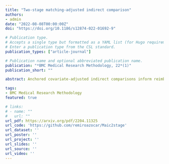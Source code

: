 ```yaml
---
title: "Two-stage matching-adjusted indirect comparison"
authors:
- admin
date: "2022-08-08T00:00:00Z"
doi: "https://doi.org/10.1186/s12874-022-01692-9"

# Publication type.
# Accepts a single type but formatted as a YAML list (for Hugo requirements).
# Enter a publication type from the CSL standard.
publication_types: ["article-journal"]

# Publication name and optional abbreviated publication name.
publication: "*BMC Medical Research Methodology, 22*(1)"
publication_short: ""

abstract: Anchored covariate-adjusted indirect comparisons inform reimbursement decisions where there are no head-to-head trials between the treatments of interest, there is a common comparator arm shared by the studies, and there are patient-level data limitations. Matching-adjusted indirect comparison (MAIC), based on propensity score weighting, is the most widely used covariate-adjusted indirect comparison method in health technology assessment. MAIC has poor precision and is inefficient when the effective sample size after weighting is small. A modular extension to MAIC, termed two-stage matching-adjusted indirect comparison (2SMAIC), is proposed. This uses two parametric models. One estimates the treatment assignment mechanism in the study with individual patient data (IPD), the other estimates the trial assignment mechanism. The first model produces inverse probability weights that are combined with the odds weights produced by the second model. The resulting weights seek to balance covariates between treatment arms and across studies. A simulation study provides proof-of-principle in an indirect comparison performed across two randomized trials. Nevertheless, 2SMAIC can be applied in situations where the IPD trial is observational, by including potential confounders in the treatment assignment model. The simulation study also explores the use of weight truncation in combination with MAIC for the first time. Despite enforcing randomization and knowing the true treatment assignment mechanism in the IPD trial, 2SMAIC yields improved precision and efficiency with respect to MAIC in all scenarios, while maintaining similarly low levels of bias. The two-stage approach is effective when sample sizes in the IPD trial are low, as it controls for chance imbalances in prognostic baseline covariates between study arms. It is not as effective when overlap between the trials’ target populations is poor and the extremity of the weights is high. In these scenarios, truncation leads to substantial precision and efficiency gains but induces considerable bias. The combination of a two-stage approach with truncation produces the highest precision and efficiency improvements. Two-stage approaches to MAIC can increase precision and efficiency with respect to the standard approach by adjusting for empirical imbalances in prognostic covariates in the IPD trial. Further modules could be incorporated for additional variance reduction or to account for missingness and non-compliance in the IPD trial.

tags:
- BMC Medical Research Methodology
featured: true

# links:
# - name: ""
#   url: ""
url_pdf: https://arxiv.org/pdf/2204.11325
url_code: 'https://github.com/remiroazocar/Maic2stage'
url_dataset: ''
url_poster: ''
url_project: ''
url_slides: ''
url_source: ''
url_video: ''
---
```

